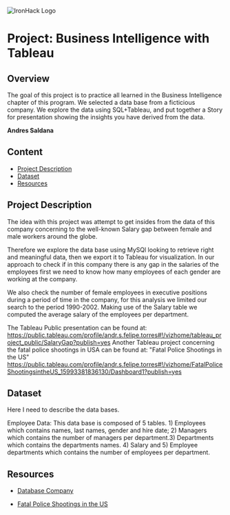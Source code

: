 ![IronHack Logo](https://s3-eu-west-1.amazonaws.com/ih-materials/uploads/upload_d5c5793015fec3be28a63c4fa3dd4d55.png)

# Project: Business Intelligence with Tableau

## Overview
The goal of this project is  to practice all learned in the Business Intelligence chapter of this program. We selected a data base 
 from a ficticious company.
 We explore the data using SQL+Tableau, and put together a Story 
for presentation showing the insights you have derived from the data. 

**Andres Saldana**

## Content
* [Project Description](#project-description) 
* [Dataset](#dataset)
* [Resources](#Resources)

## Project Description
The idea with this project was attempt to get  insides from the data
of this company concerning to the well-known Salary gap between female 
and male workers around the globe. 

Therefore we explore the data base using MySQl looking to retrieve right and 
meaningful data, then we export it to Tableau for visualization. 
In our approach to check if in this company there is any gap in the salaries
of the employees first we need to know how many employees of each gender
are working at the company. 

We also check the number of female employees in executive positions during 
a period of time in the company, for this analysis we limited our search to 
the period 1990-2002. Making use of the Salary table we computed the average 
salary of the employees per department. 


The Tableau Public presentation can be found at:
 https://public.tableau.com/profile/andr.s.felipe.torres#!/vizhome/tableau_project_public/SalaryGap?publish=yes
Another Tableau project concerning the fatal police shootings in USA can be 
found at: "Fatal Police Shootings in the US"
https://public.tableau.com/profile/andr.s.felipe.torres#!/vizhome/FatalPoliceShootingsintheUS_15993381836130/Dashboard1?publish=yes


## Dataset
Here I need to describe the data bases. 

Employee Data: 
This data base is composed of 5 tables. 1) Employees which contains names, last 
names, gender and hire date; 2) Managers which contains the number of managers
per department.3) Departments which contains the departments names. 4) Salary 
and 5) Employee departments which contains the number of employees per 
department. 


## Resources

* [Database Company](https://www.dropbox.com/s/3czfpe0njsq868q/employees_mod.sql?dl=0)


* [Fatal Police Shootings in the US](https://www.kaggle.com/kwullum/fatal-police-shootings-in-the-us?select=PercentagePeopleBelowPovertyLevel.csv)